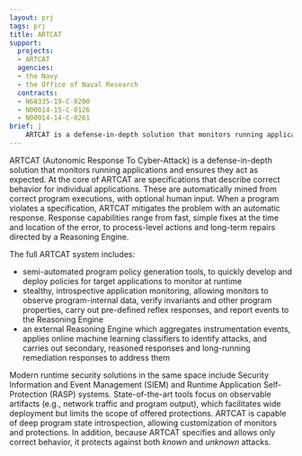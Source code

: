```yaml
---
layout: prj
tags: prj
title: ARTCAT
support:
  projects:
  - ARTCAT
  agencies: 
  - the Navy
  - the Office of Naval Research
  contracts:
  - N68335-19-C-0200
  - N00014-15-C-0126
  - N00014-14-C-0261
brief: |
    ARTCAT is a defense-in-depth solution that monitors running applications and ensures they act as expected.
---
```


ARTCAT (Autonomic Response To Cyber-Attack) is a defense-in-depth solution that monitors running applications and ensures they act as expected. At the core of ARTCAT are specifications that describe correct behavior for individual applications. These are automatically mined from correct program executions, with optional human input. When a program violates a specification, ARTCAT mitigates the problem with an automatic response. Response capabilities range from fast, simple fixes at the time and location of the error, to process-level actions and long-term repairs directed by a Reasoning Engine. 

The full ARTCAT system includes:

* semi-automated program policy generation tools, to quickly develop and deploy policies for target applications to monitor at runtime
* stealthy, introspective application monitoring, allowing monitors to observe program-internal data, verify invariants and other program properties, carry out pre-defined reflex responses, and report events to the Reasoning Engine
* an external Reasoning Engine which aggregates instrumentation events, applies online machine learning classifiers to identify attacks, and carries out secondary, reasoned responses and long-running remediation responses to address them

Modern runtime security solutions in the same space include Security Information and Event Management (SIEM) and Runtime Application Self-Protection (RASP) systems. State-of-the-art tools focus on observable artifacts (e.g., network traffic and program output), which facilitates wide deployment but limits the scope of offered protections. ARTCAT is capable of deep program state introspection, allowing customization of monitors and protections. In addition, because ARTCAT specifies and allows only correct behavior, it protects against both _known_ and _unknown_ attacks.
